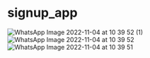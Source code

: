# signup_app
![WhatsApp Image 2022-11-04 at 10 39 52 (1)](https://user-images.githubusercontent.com/80478503/199894443-60ee5ad1-ac71-4e0f-a8b0-3332f2560bdf.jpeg)
![WhatsApp Image 2022-11-04 at 10 39 52](https://user-images.githubusercontent.com/80478503/199894450-b309eaf0-dc9f-414a-8b9c-0aaf21b41771.jpeg)
![WhatsApp Image 2022-11-04 at 10 39 51](https://user-images.githubusercontent.com/80478503/199894453-fb6ec707-5dc4-41c4-82e5-d68da7bd9796.jpeg)
